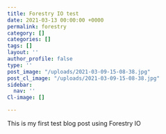 ```yaml
---
title: Forestry IO test
date: 2021-03-13 00:00:00 +0000
permalink: forestry
category: []
categories: []
tags: []
layout: ''
author_profile: false
type: ''
post_image: "/uploads/2021-03-09-15-08-38.jpg"
post_cl_image: "/uploads/2021-03-09-15-08-38.jpg"
sidebar:
  nav: ''
Cl-image: []

---
```

This is my first test blog post using Forestry IO